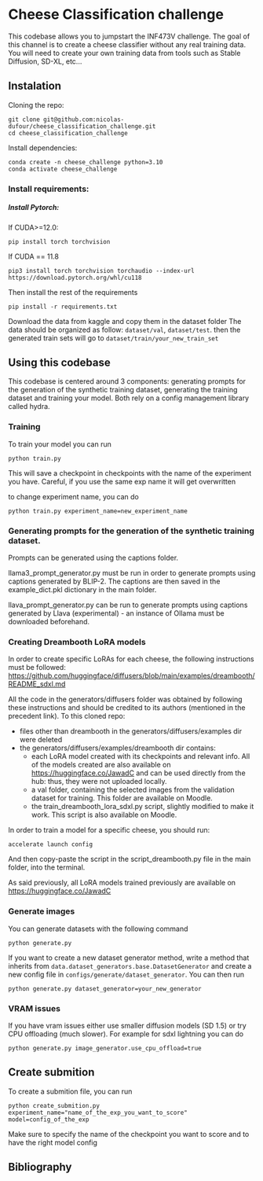 # Cheese Classification challenge
This codebase allows you to jumpstart the INF473V challenge.
The goal of this channel is to create a cheese classifier without any real training data.
You will need to create your own training data from tools such as Stable Diffusion, SD-XL, etc...

## Instalation

Cloning the repo:
```
git clone git@github.com:nicolas-dufour/cheese_classification_challenge.git
cd cheese_classification_challenge
```
Install dependencies:
```
conda create -n cheese_challenge python=3.10
conda activate cheese_challenge
```
### Install requirements:
##### Install Pytorch:
If CUDA>=12.0:
```
pip install torch torchvision
```
If CUDA == 11.8
```
pip3 install torch torchvision torchaudio --index-url https://download.pytorch.org/whl/cu118 
```
Then install the rest of the requirements
```
pip install -r requirements.txt
```

Download the data from kaggle and copy them in the dataset folder
The data should be organized as follow: ```dataset/val```, ```dataset/test```. then the generated train sets will go to ```dataset/train/your_new_train_set```

## Using this codebase
This codebase is centered around 3 components: generating prompts for the generation of the synthetic training dataset, generating the training dataset and training your model.
Both rely on a config management library called hydra.


### Training

To train your model you can run 

```
python train.py
```

This will save a checkpoint in checkpoints with the name of the experiment you have. Careful, if you use the same exp name it will get overwritten

to change experiment name, you can do

```
python train.py experiment_name=new_experiment_name
```

### Generating prompts for the generation of the synthetic training dataset.

Prompts can be generated using the captions folder.

llama3_prompt_generator.py must be run in order to generate prompts using captions generated by BLIP-2. The captions are then saved in the example_dict.pkl dictionary in the main folder.
 
llava_prompt_generator.py can be run to generate prompts using captions generated by Llava (experimental) - an instance of Ollama must be downloaded beforehand.

### Creating Dreambooth LoRA models
In order to create specific LoRAs for each cheese, the following instructions must be followed: https://github.com/huggingface/diffusers/blob/main/examples/dreambooth/README_sdxl.md

All the code in the generators/diffusers folder was obtained by following these instructions and should be credited to its authors (mentioned in the precedent link).
To this cloned repo:
 - files other than dreambooth in the generators/diffusers/examples dir were deleted
 - the generators/diffusers/examples/dreambooth dir contains:
     - each LoRA model created with its checkpoints and relevant info. All of the models created are also available on https://huggingface.co/JawadC and can be used directly from the hub: thus, they were not uploaded locally.
     -  a val folder, containing the selected images from the validation dataset for training. This folder are available on Moodle.
     -  the train_dreambooth_lora_sdxl.py script, slightly modified to make it work. This script is also available on Moodle.
  
  In order to train a model for a specific cheese, you should run:
  ```
  accelerate launch config
  ```

  And then copy-paste the script in the script_dreambooth.py file in the main folder, into the terminal.
  
  As said previously, all LoRA models trained previously are available on https://huggingface.co/JawadC

### Generate images


You can generate datasets with the following command

```
python generate.py
```

If you want to create a new dataset generator method, write a method that inherits from `data.dataset_generators.base.DatasetGenerator` and create a new config file in `configs/generate/dataset_generator`.
You can then run

```
python generate.py dataset_generator=your_new_generator
```

### VRAM issues
If you have vram issues either use smaller diffusion models (SD 1.5) or try CPU offloading (much slower). For example for sdxl lightning you can do

```
python generate.py image_generator.use_cpu_offload=true
```

## Create submition
To create a submition file, you can run 
```
python create_submition.py experiment_name="name_of_the_exp_you_want_to_score" model=config_of_the_exp
```

Make sure to specify the name of the checkpoint you want to score and to have the right model config

## Bibliography
